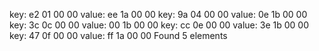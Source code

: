 key: e2 01 00 00  value: ee 1a 00 00
key: 9a 04 00 00  value: 0e 1b 00 00
key: 3c 0c 00 00  value: 00 1b 00 00
key: cc 0e 00 00  value: 3e 1b 00 00
key: 47 0f 00 00  value: ff 1a 00 00
Found 5 elements
